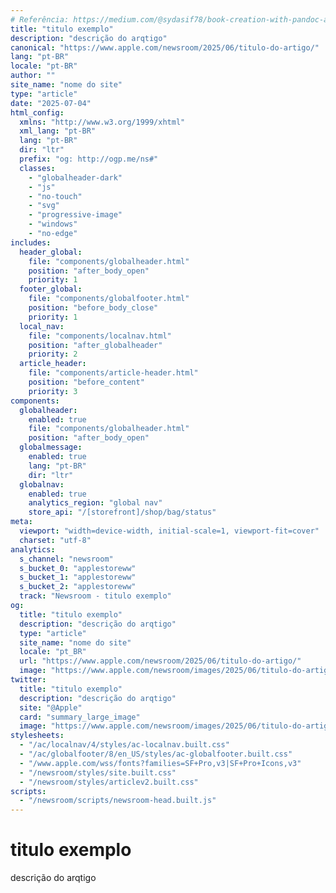 ```yaml
---
# Referência: https://medium.com/@sydasif78/book-creation-with-pandoc-and-markdown-893c7d72cb35
title: "titulo exemplo"
description: "descrição do arqtigo"
canonical: "https://www.apple.com/newsroom/2025/06/titulo-do-artigo/"
lang: "pt-BR"
locale: "pt-BR"
author: ""
site_name: "nome do site"
type: "article"
date: "2025-07-04"
html_config:
  xmlns: "http://www.w3.org/1999/xhtml"
  xml_lang: "pt-BR"
  lang: "pt-BR"
  dir: "ltr"
  prefix: "og: http://ogp.me/ns#"
  classes: 
    - "globalheader-dark"
    - "js"
    - "no-touch" 
    - "svg"
    - "progressive-image"
    - "windows"
    - "no-edge"
includes:
  header_global: 
    file: "components/globalheader.html"
    position: "after_body_open"
    priority: 1
  footer_global: 
    file: "components/globalfooter.html"
    position: "before_body_close"
    priority: 1
  local_nav:
    file: "components/localnav.html" 
    position: "after_globalheader"
    priority: 2
  article_header:
    file: "components/article-header.html"
    position: "before_content"
    priority: 3
components:
  globalheader:
    enabled: true
    file: "components/globalheader.html"
    position: "after_body_open"
  globalmessage:
    enabled: true
    lang: "pt-BR"
    dir: "ltr"
  globalnav:
    enabled: true
    analytics_region: "global nav"
    store_api: "/[storefront]/shop/bag/status"
meta:
  viewport: "width=device-width, initial-scale=1, viewport-fit=cover"
  charset: "utf-8"
analytics:
  s_channel: "newsroom"
  s_bucket_0: "applestoreww"
  s_bucket_1: "applestoreww"
  s_bucket_2: "applestoreww"
  track: "Newsroom - titulo exemplo"
og:
  title: "titulo exemplo"
  description: "descrição do arqtigo"
  type: "article"
  site_name: "nome do site"
  locale: "pt_BR"
  url: "https://www.apple.com/newsroom/2025/06/titulo-do-artigo/"
  image: "https://www.apple.com/newsroom/images/2025/06/titulo-do-artigo/tile/imagem-exemplo.jpg.og.jpg?202507041300"
twitter:
  title: "titulo exemplo"
  description: "descrição do arqtigo"
  site: "@Apple"
  card: "summary_large_image"
  image: "https://www.apple.com/newsroom/images/2025/06/titulo-do-artigo/tile/imagem-exemplo.jpg.og.jpg?202507041300"
stylesheets:
  - "/ac/localnav/4/styles/ac-localnav.built.css"
  - "/ac/globalfooter/8/en_US/styles/ac-globalfooter.built.css"
  - "/www.apple.com/wss/fonts?families=SF+Pro,v3|SF+Pro+Icons,v3"
  - "/newsroom/styles/site.built.css"
  - "/newsroom/styles/articlev2.built.css"
scripts:
  - "/newsroom/scripts/newsroom-head.built.js"
---
```


# titulo exemplo

descrição do arqtigo

<!-- Conteúdo do artigo aqui -->